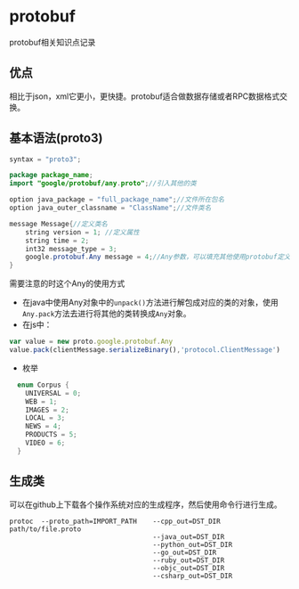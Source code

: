 # protobuf

protobuf相关知识点记录

## 优点

相比于json，xml它更小，更快捷。protobuf适合做数据存储或者RPC数据格式交换。

## 基本语法(proto3)

```java
syntax = "proto3";

package package_name;
import "google/protobuf/any.proto";//引入其他的类

option java_package = "full_package_name";//文件所在包名
option java_outer_classname = "ClassName";//文件类名

message Message{//定义类名
    string version = 1; //定义属性
    string time = 2;
    int32 message_type = 3;
    google.protobuf.Any message = 4;//Any参数，可以填充其他使用protobuf定义的类
}
```

需要注意的时这个Any的使用方式

- 在java中使用Any对象中的`unpack()`方法进行解包成对应的类的对象，使用`Any.pack`方法去进行将其他的类转换成`Any`对象。
- 在js中：

```javaScript
var value = new proto.google.protobuf.Any
value.pack(clientMessage.serializeBinary(),'protocol.ClientMessage')
```

- 枚举

```java
  enum Corpus {
    UNIVERSAL = 0;
    WEB = 1;
    IMAGES = 2;
    LOCAL = 3;
    NEWS = 4;
    PRODUCTS = 5;
    VIDEO = 6;
  }
```

## 生成类

可以在github上下载各个操作系统对应的生成程序，然后使用命令行进行生成。

```shell
protoc  --proto_path=IMPORT_PATH    --cpp_out=DST_DIR    path/to/file.proto
                                    --java_out=DST_DIR 
                                    --python_out=DST_DIR 
                                    --go_out=DST_DIR 
                                    --ruby_out=DST_DIR 
                                    --objc_out=DST_DIR 
                                    --csharp_out=DST_DIR 
```
